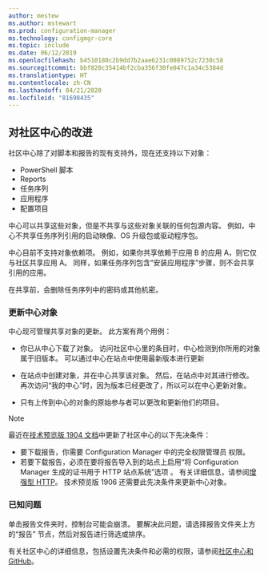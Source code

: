 ```yaml
---
author: mestew
ms.author: mstewart
ms.prod: configuration-manager
ms.technology: configmgr-core
ms.topic: include
ms.date: 06/12/2019
ms.openlocfilehash: b4510180c2b9dd7b2aae6231c0089752c7230c58
ms.sourcegitcommit: bbf820c35414bf2cba356f30fe047c1a34c5384d
ms.translationtype: HT
ms.contentlocale: zh-CN
ms.lasthandoff: 04/21/2020
ms.locfileid: "81698435"
---
```

## <a name="improvements-to-community-hub"></a><a name="bkmk_hub"></a> 对社区中心的改进

<!--4224401 & 3555935-->

社区中心除了对脚本和报告的现有支持外，现在还支持以下对象：  

- PowerShell 脚本
- Reports
- 任务序列
- 应用程序
- 配置项目  

中心可以共享这些对象，但是不共享与这些对象关联的任何包源内容。 例如，中心不共享任务序列引用的启动映像、OS 升级包或驱动程序包。

中心目前不支持对象依赖项。 例如，如果你共享依赖于应用 B 的应用 A，则它仅与社区共享应用 A。 同样，如果任务序列包含“安装应用程序”步骤，则不会共享引用的应用。

在共享前，会删除任务序列中的密码或其他机密。

### <a name="updating-hub-objects"></a>更新中心对象

中心现可管理共享对象的更新。 此方案有两个用例：

- 你已从中心下载了对象。 访问社区中心里的条目时，中心检测到你所用的对象属于旧版本。 可以通过中心在站点中使用最新版本进行更新

- 在站点中创建对象，并在中心共享该对象。 然后，在站点中对其进行修改。 再次访问“我的中心”时，因为版本已经更改了，所以可以在中心更新对象。

- 只有上传到中心的对象的原始参与者可以更改和更新他们的项目。

> [!NOTE]
> 最近在[技术预览版 1904 文档](../../technical-preview-1904.md#community-hub-and-github)中更新了社区中心的以下先决条件：
> - 要下载报告，你需要 Configuration Manager 中的完全权限管理员  权限。
> - 若要下载报告，必须在要将报告导入到的站点上启用“将 Configuration Manager 生成的证书用于 HTTP 站点系统”选项  。 有关详细信息，请参阅[增强型 HTTP](../../../../plan-design/hierarchy/enhanced-http.md)。 技术预览版 1906 还需要此先决条件来更新中心对象。

### <a name="known-issues"></a>已知问题

单击报告文件夹时，控制台可能会崩溃。 要解决此问题，请选择报告文件夹上方的“报告”  节点，然后对报告进行筛选或排序。

有关社区中心的详细信息，包括设置先决条件和必需的权限，请参阅[社区中心和 GitHub](../../technical-preview-1904.md#community-hub-and-github)。 

